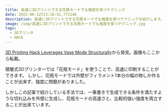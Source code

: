 ```yaml
---
title: 高速に3Dプリントできる花瓶モードでも強度を保つテクニック
date: 2022-06-12T23:16:51.772146
description: 高速に3Dプリントできる花瓶モードでも強度を保つテクニックを紹介します。
image: /img/高速に3Dプリントできる花瓶モードでも強度を保つテクニック.jpg
tags:
  - 3Dプリンタ
  - HACK
---
```

[3D Printing Hack Leverages Vase Mode Structurally](https://hackaday.com/2022/05/15/3d-printing-hack-leverages-vase-mode-structurally/)から発見。画像もここから転載。

積層式3Dプリンターでは「花瓶モード」を使うことで、高速に印刷することができます。
しかし、花瓶モードでは外壁がフィラメント1本分の幅の物しか作ることが出来ず、強度に問題がありました。

しかしこの記事で紹介している手法では、一筆書きで生成できる条件を満たすような切れ込みを外壁に生成し、花瓶モードの高速さと、比較的強い強度を両立することが出来ています。


